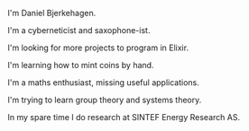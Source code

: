 I'm Daniel Bjerkehagen.

I'm a cyberneticist and saxophone-ist.

I'm looking for more projects to program in Elixir.

I'm learning how to mint coins by hand.

I'm a maths enthusiast, missing useful applications.

I'm trying to learn group theory and systems theory. 

In my spare time I do research at SINTEF Energy Research AS.
